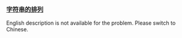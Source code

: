 ### [字符串的排列](https://leetcode.com/problems/MPnaiL)

<p>English description is not available for the problem. Please switch to Chinese.</p>
